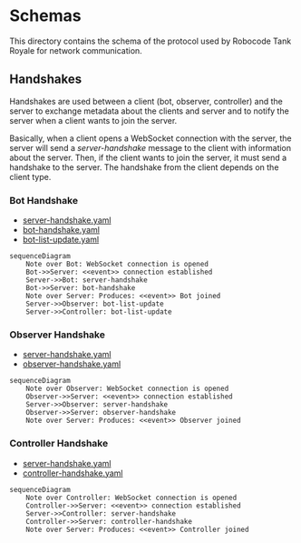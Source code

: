 # Schemas

This directory contains the schema of the protocol used by Robocode Tank Royale for network communication.

## Handshakes

Handshakes are used between a client (bot, observer, controller) and the server to exchange metadata about the clients
and server and to notify the server when a client wants to join the server.

Basically, when a client opens a WebSocket connection with the server, the server will send a _server-handshake_
message to the client with information about the server. Then, if the client wants to join the server, it must send a
handshake to the server. The handshake from the client depends on the client type.

### Bot Handshake

- [server-handshake.yaml]()
- [bot-handshake.yaml]()
- [bot-list-update.yaml]()

```mermaid
sequenceDiagram
    Note over Bot: WebSocket connection is opened
    Bot->>Server: <<event>> connection established
    Server->>Bot: server-handshake
    Bot->>Server: bot-handshake
    Note over Server: Produces: <<event>> Bot joined
    Server->>Observer: bot-list-update
    Server->>Controller: bot-list-update
```

### Observer Handshake

- [server-handshake.yaml]()
- [observer-handshake.yaml]()

```mermaid
sequenceDiagram
    Note over Observer: WebSocket connection is opened
    Observer->>Server: <<event>> connection established
    Server->>Observer: server-handshake
    Observer->>Server: observer-handshake
    Note over Server: Produces: <<event>> Observer joined
```

### Controller Handshake

- [server-handshake.yaml]()
- [controller-handshake.yaml]()

```mermaid
sequenceDiagram
    Note over Controller: WebSocket connection is opened
    Controller->>Server: <<event>> connection established
    Server->>Controller: server-handshake
    Controller->>Server: controller-handshake
    Note over Server: Produces: <<event>> Controller joined
```